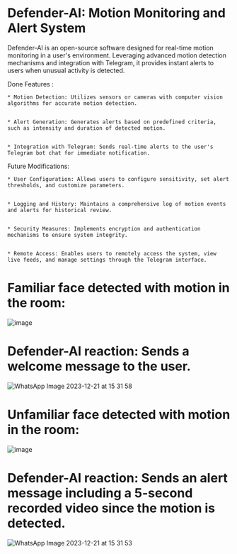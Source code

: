 # Defender-AI: Motion Monitoring and Alert System

Defender-AI is an open-source software designed for real-time motion monitoring in a user's environment. Leveraging advanced motion detection mechanisms and integration with Telegram, it provides instant alerts to users when unusual activity is detected.

Done Features :

    * Motion Detection: Utilizes sensors or cameras with computer vision algorithms for accurate motion detection.
  

    * Alert Generation: Generates alerts based on predefined criteria, such as intensity and duration of detected motion.
  

    * Integration with Telegram: Sends real-time alerts to the user's Telegram bot chat for immediate notification.
    
    

Future Modifications:

    * User Configuration: Allows users to configure sensitivity, set alert thresholds, and customize parameters.
    

    * Logging and History: Maintains a comprehensive log of motion events and alerts for historical review.
    

    * Security Measures: Implements encryption and authentication mechanisms to ensure system integrity.


    * Remote Access: Enables users to remotely access the system, view live feeds, and manage settings through the Telegram interface.



# Familiar face detected with motion in the room:

   ![image](https://github.com/ibra303/Defender-AI/assets/94124916/4b37278a-43f3-4475-b708-c1816f5baee4)


# Defender-AI reaction: Sends a welcome message to the user.
                                                                                                            
   ![WhatsApp Image 2023-12-21 at 15 31 58](https://github.com/ibra303/Defender-AI/assets/94124916/6a4d3928-930c-4389-ba86-0e09ea750466)




# Unfamiliar face detected with motion in the room:

   ![image](https://github.com/ibra303/Defender-AI/assets/94124916/897529b9-85f7-4159-9ace-a701455065d0)


# Defender-AI reaction: Sends an alert message including a 5-second recorded video since the motion is detected.

   ![WhatsApp Image 2023-12-21 at 15 31 53](https://github.com/ibra303/Defender-AI/assets/94124916/ebdaab24-9cb0-4629-8dcf-84a965aa5b45)



